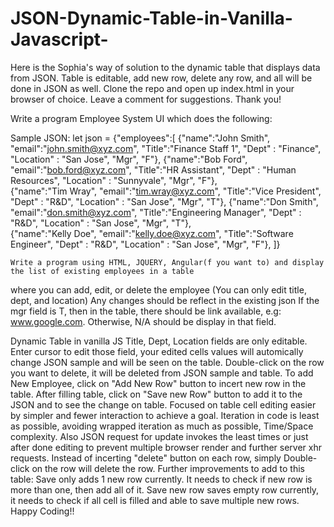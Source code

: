 # JSON-Dynamic-Table-in-Vanilla-Javascript-
Here is the Sophia's way of solution to the dynamic table that displays data from JSON. Table is editable, add new row, delete any row, and all will be done in JSON as well. 
Clone the repo and open up index.html in your browser of choice. Leave a comment for suggestions. Thank you!

  Write a program Employee System UI which does the following:

  Sample JSON:
   let json = {"employees":[ 
     {"name":"John Smith", "email":"john.smith@xyz.com", "Title":"Finance Staff 1", "Dept" : "Finance", "Location" : "San Jose", "Mgr", "F"},
     {"name":"Bob Ford", "email":"bob.ford@xyz.com", "Title":"HR Assistant", "Dept" : "Human Resources", "Location" : "Sunnyvale", "Mgr", "F"},   
     {"name":"Tim Wray", "email":"tim.wray@xyz.com", "Title":"Vice President", "Dept" : "R&D", "Location" : "San Jose", "Mgr", "T"},
     {"name":"Don Smith", "email":"don.smith@xyz.com", "Title":"Engineering Manager", "Dept" : "R&D", "Location" : "San Jose", "Mgr", "T"},    
     {"name":"Kelly Doe", "email":"kelly.doe@xyz.com", "Title":"Software Engineer", "Dept" : "R&D", "Location" : "San Jose", "Mgr", "F"}, 
    ]}
    </ul>
    
    Write a program using HTML, JQUERY, Angular(f you want to) and display the list of existing employees in a table
where you can add, edit, or delete the employee (You can only edit title, dept, and location)
Any changes should be reflect in the existing json
If the mgr field is T, then in the table, there should be link available, e.g: www.google.com. Otherwise, N/A should be  display in that field.
  

Dynamic Table in vanilla JS
Title, Dept, Location fields are only editable. Enter cursor to edit those field, your edited cells values will automically change JSON sample and will be seen on the table. 
Double-click on the row you want to delete, it will be deleted from JSON sample and table. To add New Employee, click on "Add New Row" button to incert new row in the table.
After filling table, click on "Save new Row" button to add it to the JSON and to see the change on table.
Focused on table cell editing easier by simpler and fewer interaction to achieve a goal. Iteration in code is least as possible, avoiding wrapped iteration as much as
possible, Time/Space complexity. Also JSON request for update invokes the least times or just after done editing to prevent multiple browser render and further server 
xhr requests. Instead of incerting "delete" button on each row, simply Double-click on the row will delete the row.
Further improvements to add to this table: Save only adds 1 new row currently. It needs to check if new row is more than one, then add all of it. 
Save new row saves empty row currently, it needs to check if all cell is filled and able to save multiple new rows. Happy Coding!! 

